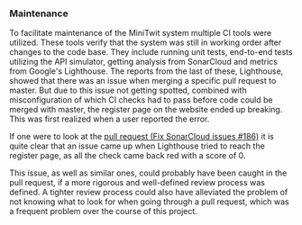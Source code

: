### Maintenance

To facilitate maintenance of the MiniTwit system multiple CI tools were utilized. These tools verify that the system was still in working order after changes to the code base. They include running unit tests, end-to-end tests utilizing the API simulator, getting analysis from SonarCloud and metrics from Google's Lighthouse. 
The reports from the last of these, Lighthouse, showed that there was an issue when merging a specific pull request to master. But due to this issue not getting spotted, combined with misconfiguration of which CI checks had to pass before code could be merged with master, the register page on the website ended up breaking. This was first realized when a user reported the error. 

If one were to look at the [pull request (Fix SonarCloud issues #186)](https://github.com/jlndk/devoops/pull/186) it is quite clear that an issue came up when Lighthouse tried to reach the register page, as all the check came back red with a score of 0. 

This issue, as well as similar ones, could probably have been caught in the pull request, if a more rigorous and well-defined review process was defined. A tighter review process could also have alleviated the problem of not knowing what to look for when going through a pull request, which was a frequent problem over the course of this project.
